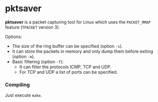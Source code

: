 pktsaver
========

<strong>pktsaver</strong> is a packet capturing tool for Linux which uses the `PACKET_MMAP` feature (`TPACKET` version 3).

Options:
* The size of the ring buffer can be specified (option `-s`).
* It can store the packets in memory and only dump them before exiting (option `-m`).
* Basic filtering (option `-f`):
  * It can filter the protocols ICMP, TCP and UDP.
  * For TCP and UDP a list of ports can be specified.


### Compiling
Just execute `make`.
